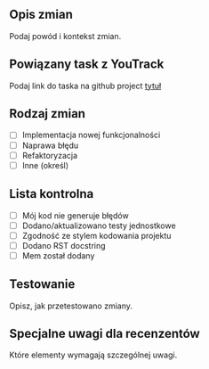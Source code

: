## Opis zmian

Podaj powód i kontekst zmian.

## Powiązany task z YouTrack

Podaj link do taska na github project
[tytuł](link)

## Rodzaj zmian

- [ ] Implementacja nowej funkcjonalności
- [ ] Naprawa błędu
- [ ] Refaktoryzacja
- [ ] Inne (określ)

## Lista kontrolna

- [ ] Mój kod nie generuje błędów
- [ ] Dodano/aktualizowano testy jednostkowe
- [ ] Zgodność ze stylem kodowania projektu
- [ ] Dodano RST docstring
- [ ] Mem został dodany

## Testowanie

Opisz, jak przetestowano zmiany.

## Specjalne uwagi dla recenzentów

Które elementy wymagają szczególnej uwagi.